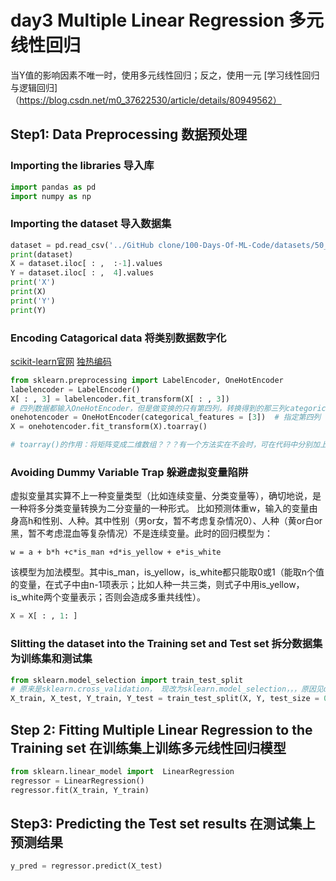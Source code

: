 # day3 Multiple Linear Regression 多元线性回归
当Y值的影响因素不唯一时，使用多元线性回归；反之，使用一元
[学习线性回归与逻辑回归]（https://blog.csdn.net/m0_37622530/article/details/80949562）
## Step1: Data Preprocessing 数据预处理
### Importing the libraries 导入库
```python
import pandas as pd
import numpy as np
```
### Importing the dataset 导入数据集
```python
dataset = pd.read_csv('../GitHub clone/100-Days-Of-ML-Code/datasets/50_Startups.csv')
print(dataset)
X = dataset.iloc[ : ,  :-1].values
Y = dataset.iloc[ : ,  4].values
print('X')
print(X)
print('Y')
print(Y)
```
### Encoding Catagorical data 将类别数据数字化
[scikit-learn官网](https://scikit-learn.org/stable/index.html)
[独热编码](https://blog.csdn.net/a595130080/article/details/64442800)
```python
from sklearn.preprocessing import LabelEncoder, OneHotEncoder
labelencoder = LabelEncoder()
X[ : , 3] = labelencoder.fit_transform(X[ : , 3])
# 四列数据都输入OneHotEncoder，但是做变换的只有第四列，转换得到的那三列categorical数据（OneHotEncode前是最后一列）被放在头三列，而不是最后三列。
onehotencoder = OneHotEncoder(categorical_features = [3])  # 指定第四列（index为3）
X = onehotencoder.fit_transform(X).toarray()

# toarray()的作用：将矩阵变成二维数组？？？有一个方法实在不会时，可在代码中分别加上和取消这个方法看两者输出有什么差别
```
### Avoiding Dummy Variable Trap 躲避虚拟变量陷阱
虚拟变量其实算不上一种变量类型（比如连续变量、分类变量等），确切地说，是一种将多分类变量转换为二分变量的一种形式。
比如预测体重w，输入的变量由身高h和性别、人种。其中性别（男or女，暂不考虑复杂情况0）、人种（黄or白or黑，暂不考虑混血等复杂情况）不是连续变量。此时的回归模型为：

`w = a + b*h +c*is_man +d*is_yellow + e*is_white`

该模型为加法模型。其中is_man，is_yellow，is_white都只能取0或1（能取n个值的变量，在式子中由n-1项表示；比如人种一共三类，则式子中用is_yellow，is_white两个变量表示；否则会造成多重共线性）。

```python
X = X[ : , 1: ]
```

### Slitting the dataset into the Training set and Test set 拆分数据集为训练集和测试集
```python
from sklearn.model_selection import train_test_split
# 原来是sklearn.cross_validation， 现改为sklearn.model_selection，，，原因见day2
X_train, X_test, Y_train, Y_test = train_test_split(X, Y, test_size = 0.2, random_state = 0)
```

## Step 2: Fitting Multiple Linear Regression to the Training set 在训练集上训练多元线性回归模型
```python
from sklearn.linear_model import  LinearRegression
regressor = LinearRegression()
regressor.fit(X_train, Y_train)
```

## Step3: Predicting the Test set results 在测试集上预测结果
```python
y_pred = regressor.predict(X_test)
```

